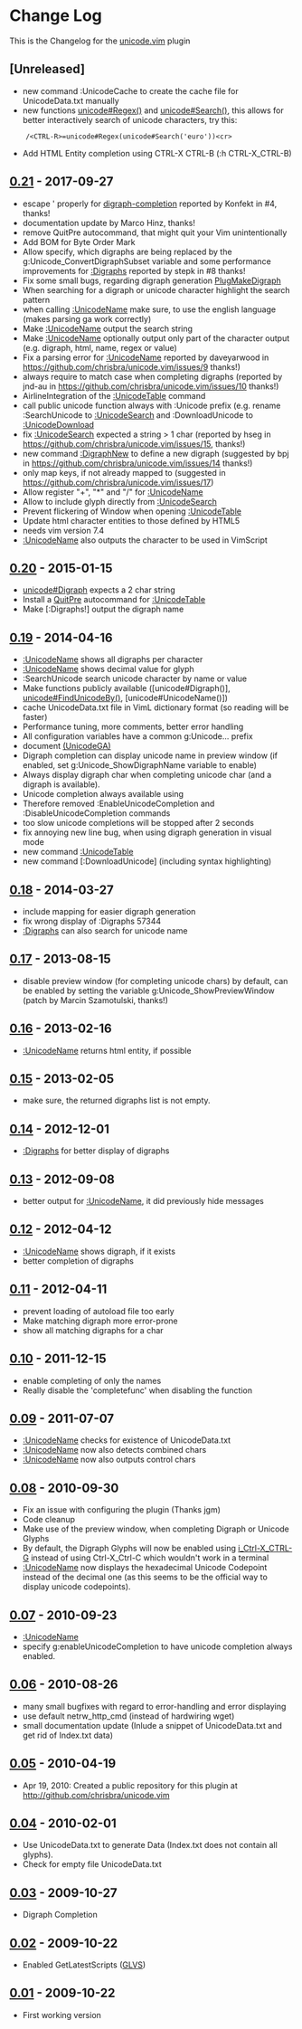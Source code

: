 # Change Log

This is the Changelog for the [unicode.vim] plugin

## [Unreleased]

- new command :UnicodeCache to create the cache file for UnicodeData.txt
  manually
- new functions [unicode#Regex()] and [unicode#Search()], this allows for
  better interactively search of unicode characters, try this:
```
    /<CTRL-R>=unicode#Regex(unicode#Search('euro'))<cr>
```
- Add HTML Entity completion using CTRL-X CTRL-B (:h CTRL-X_CTRL-B)

## [0.21] - 2017-09-27

- escape ' properly for [digraph-completion] reported by Konfekt in #4, thanks!
- documentation update by Marco Hinz, thanks!
- remove QuitPre autocommand, that might quit your Vim unintentionally
- Add BOM for Byte Order Mark
- Allow specify, which digraphs are being replaced by the
  g:Unicode_ConvertDigraphSubset variable and some performance improvements for
  [:Digraphs] reported by stepk in #8 thanks!
- Fix some small bugs, regarding digraph generation [PlugMakeDigraph]
- When searching for a digraph or unicode character highlight the search pattern
- when calling [:UnicodeName] make sure, to use the english language
  (makes parsing ga work correctly)
- Make [:UnicodeName] output the search string
- Make [:UnicodeName] optionally output only part of the character output (e.g.
  digraph, html, name, regex or value)
- Fix a parsing error for [:UnicodeName] reported by daveyarwood in
  https://github.com/chrisbra/unicode.vim/issues/9 thanks!)
- always require to match case when completing digraphs (reported by jnd-au in
  https://github.com/chrisbra/unicode.vim/issues/10 thanks!)
- AirlineIntegration of the [:UnicodeTable] command
- call public unicode function always with :Unicode prefix (e.g. rename
  :SearchUnicode to [:UnicodeSearch] and :DownloadUnicode to [:UnicodeDownload]
- fix [:UnicodeSearch] expected a string > 1 char (reported by hseg in
  https://github.com/chrisbra/unicode.vim/issues/15, thanks!)
- new command [:DigraphNew] to define a new digraph (suggested by bpj in
  https://github.com/chrisbra/unicode.vim/issues/14 thanks!)
- only map keys, if not already mapped to (suggested in
  https://github.com/chrisbra/unicode.vim/issues/17)
- Allow register "+", "\*" and "\/" for [:UnicodeName]
- Allow to include glyph directly from [:UnicodeSearch]
- Prevent flickering of Window when opening [:UnicodeTable]
- Update html character entities to those defined by HTML5
- needs vim version 7.4
- [:UnicodeName] also outputs the character to be used in VimScript

## [0.20] - 2015-01-15
- [unicode#Digraph] expects a 2 char string
- Install a [QuitPre] autocommand for [:UnicodeTable]
- Make [:Digraphs!] output the digraph name

## [0.19] - 2014-04-16
- [:UnicodeName] shows all digraphs per character
- [:UnicodeName] shows decimal value for glyph
- :SearchUnicode search unicode character by name or value
- Make functions publicly available ([unicode#Digraph()],
  [unicode#FindUnicodeBy()], [unicode#UnicodeName()])
- cache UnicodeData.txt file in VimL dictionary format (so reading will be
  faster)
- Performance tuning, more comments, better error handling
- All configuration variables have a common g:Unicode... prefix
- document [<Plug>(UnicodeGA)]
- Digraph completion can display unicode name in preview window (if enabled,
  set g:Unicode_ShowDigraphName variable to enable)
- Always display digraph char when completing unicode char (and a digraph is
  available).
- Unicode completion always available using <C-X><C-Z>
- Therefore removed :EnableUnicodeCompletion and :DisableUnicodeCompletion commands
- too slow unicode completions will be stopped after 2 seconds
- fix annoying new line bug, when using digraph generation in visual mode
- new command [:UnicodeTable]
- new command [:DownloadUnicode] (including syntax highlighting)

## [0.18] - 2014-03-27
- include mapping for easier digraph generation
- fix wrong display of :Digraphs 57344
- [:Digraphs] can also search for unicode name

## [0.17] - 2013-08-15
- disable preview window (for completing unicode chars) by default, can be
  enabled by setting the variable g:Unicode_ShowPreviewWindow (patch by Marcin
  Szamotulski, thanks!)

## [0.16] - 2013-02-16
- [:UnicodeName] returns html entity, if possible

## [0.15] - 2013-02-05
- make sure, the returned digraphs list is not empty.

## [0.14] - 2012-12-01
- [:Digraphs] for better display of digraphs

## [0.13] - 2012-09-08
- better output for [:UnicodeName], it did previously hide messages

## [0.12] - 2012-04-12
- [:UnicodeName] shows digraph, if it exists
- better completion of digraphs

## [0.11] - 2012-04-11
- prevent loading of autoload file too early
- Make matching digraph more error-prone
- show all matching digraphs for a char

## [0.10] - 2011-12-15
- enable completing of only the names
- Really disable the 'completefunc' when disabling the function

## [0.09] - 2011-07-07
- [:UnicodeName] checks for existence of UnicodeData.txt
- [:UnicodeName] now also detects combined chars
- [:UnicodeName] now also outputs control chars

## [0.08] - 2010-09-30
- Fix an issue with configuring the plugin (Thanks jgm)
- Code cleanup
- Make use of the preview window, when completing Digraph or Unicode Glyphs
- By default, the Digraph Glyphs will now be enabled using [i_Ctrl-X_CTRL-G]
  instead of using Ctrl-X_Ctrl-C which wouldn't work in a terminal
- [:UnicodeName] now displays the hexadecimal Unicode Codepoint instead of the
  decimal one (as this seems to be the official way to display unicode
  codepoints).

## [0.07] - 2010-09-23
- [:UnicodeName]
- specify g:enableUnicodeCompletion to have unicode completion always enabled.

## [0.06] - 2010-08-26
- many small bugfixes with regard to error-handling and error displaying
- use default netrw_http_cmd (instead of hardwiring wget)
- small documentation update (Inlude a snippet of UnicodeData.txt and get rid
  of Index.txt data)

## [0.05] - 2010-04-19
- Apr 19, 2010:  Created a public repository for this plugin at
  http://github.com/chrisbra/unicode.vim

## [0.04] - 2010-02-01
- Use UnicodeData.txt to generate Data (Index.txt does not contain all glyphs).
- Check for empty file UnicodeData.txt

## [0.03] - 2009-10-27
-  Digraph Completion

## [0.02] - 2009-10-22
-  Enabled GetLatestScripts ([GLVS])

## [0.01] - 2009-10-22
-  First working version

[unicode.vim]:              https://github.com/chrisbra/unicode.vim
[0.21]:                     https://github.com/chrisbra/unicode.vim/compare/v20...v21
[0.20]:                     https://github.com/chrisbra/unicode.vim/compare/v19...v20
[0.19]:                     https://github.com/chrisbra/unicode.vim/compare/76eae4b5cde4360c2bec84f4be232e16f5a7680c..v19
[0.18]:                     https://github.com/chrisbra/unicode.vim/compare/67b231be0d6390e98cac542f6c7b98a8d957f949..76eae4b5cde4360c2bec84f4be232e16f5a7680c
[0.17]:                     https://github.com/chrisbra/unicode.vim/compare/7ec7c15de31160820ac071b50ea7ecc26125a4a4..67b231be0d6390e98cac542f6c7b98a8d957f949
[0.16]:                     https://github.com/chrisbra/unicode.vim/compare/42e2b48c990725108d8de01a5a9346ef61d1160c..7ec7c15de31160820ac071b50ea7ecc26125a4a4
[0.15]:                     https://github.com/chrisbra/unicode.vim/compare/e45f618bc89b75580fe407468b02586b6c08bafa..42e2b48c990725108d8de01a5a9346ef61d1160c
[0.14]:                     https://github.com/chrisbra/unicode.vim/compare/4b79af97205ce44c57bbd5a9b07c0edc2057f3b0..e45f618bc89b75580fe407468b02586b6c08bafa
[0.13]:                     https://github.com/chrisbra/unicode.vim/compare/dfa0453ec9e45f0ecdf916f627dd7fa66424ce34..4b79af97205ce44c57bbd5a9b07c0edc2057f3b0
[0.12]:                     https://github.com/chrisbra/unicode.vim/compare/3039831b6567f59f33ed77e19c0ba1fe0b4df8cf..dfa0453ec9e45f0ecdf916f627dd7fa66424ce34
[0.11]:                     https://github.com/chrisbra/unicode.vim/compare/6ddce2c8ef12740e4eca3f87b7f7618b59c48d99..3039831b6567f59f33ed77e19c0ba1fe0b4df8cf
[0.10]:                     https://github.com/chrisbra/unicode.vim/compare/c820681b4ee63d4f97143ceed428f4301897fac3..6ddce2c8ef12740e4eca3f87b7f7618b59c48d99
[0.09]:                     https://github.com/chrisbra/unicode.vim/compare/c5ef732ef564021742a1940370162ffd20c69f9b..c820681b4ee63d4f97143ceed428f4301897fac3
[0.08]:                     https://github.com/chrisbra/unicode.vim/compare/b3c8faeb6aad8b6dbf3e8a514a0940c154643a84..c5ef732ef564021742a1940370162ffd20c69f9b
[0.07]:                     https://github.com/chrisbra/unicode.vim/compare/de1713dc6df004a04fba01ecf738af391f4b5dae..b3c8faeb6aad8b6dbf3e8a514a0940c154643a84
[0.06]:                     https://github.com/chrisbra/unicode.vim/compare/a34feb3a5b18bba10b73ec3baede9ba369e3cad2..de1713dc6df004a04fba01ecf738af391f4b5dae
[0.05]:                     https://github.com/chrisbra/unicode.vim/compare/7733fc97ef3f652cf2b0c0d45646299226dd54a5..a34feb3a5b18bba10b73ec3baede9ba369e3cad2
[0.04]:                     https://github.com/chrisbra/unicode.vim/compare/f149bb067ff03c9d764cb7b7f8e6141b2a4274cb..7733fc97ef3f652cf2b0c0d45646299226dd54a5
[0.03]:                     https://github.com/chrisbra/unicode.vim/compare/4b93ed8954d3b6ff272aa16028ac2f8d3ab1f5e1..f149bb067ff03c9d764cb7b7f8e6141b2a4274cb
[0.02]:                     https://github.com/chrisbra/unicode.vim/compare/de3cfd99c7b7390ac9dc6960b1d141451460d222..4b93ed8954d3b6ff272aa16028ac2f8d3ab1f5e1
[0.01]:                     https://github.com/chrisbra/unicode.vim/commit/de3cfd99c7b7390ac9dc6960b1d141451460d222
[:DigraphNew]:              https://github.com/chrisbra/unicode.vim/blob/b86ed79b7f84805c757f662e05b0e64814fdf105/doc/unicode.txt#L181-L225
[:Digraphs]:                https://github.com/chrisbra/unicode.vim/blob/b86ed79b7f84805c757f662e05b0e64814fdf105/doc/unicode.txt#L125-L153
[:UnicodeDownload]:         https://github.com/chrisbra/unicode.vim/blob/b86ed79b7f84805c757f662e05b0e64814fdf105/doc/unicode.txt#L175-L177
[:UnicodeName]:             https://github.com/chrisbra/unicode.vim/blob/b86ed79b7f84805c757f662e05b0e64814fdf105/doc/unicode.txt#L94-L122
[:UnicodeSearch]:           https://github.com/chrisbra/unicode.vim/blob/b86ed79b7f84805c757f662e05b0e64814fdf105/doc/unicode.txt#L154-L166
[:UnicodeTable]:            https://github.com/chrisbra/unicode.vim/blob/b86ed79b7f84805c757f662e05b0e64814fdf105/doc/unicode.txt#L169-L171
[PlugMakeDigraph]:          https://github.com/chrisbra/unicode.vim/blob/b86ed79b7f84805c757f662e05b0e64814fdf105/doc/unicode.txt#L342-L367
[GLVS]:                     http://vimhelp.appspot.com/pi_getscript.txt.html#:GLVS
[QuitPre]:                  http://vimhelp.appspot.com/autocmd.txt.html#QuitPre
[i_Ctrl-X_CTRL-G]:          https://github.com/chrisbra/unicode.vim/blob/b86ed79b7f84805c757f662e05b0e64814fdf105/doc/unicode.txt#L313-L327
[unicode#Digraph]:          https://github.com/chrisbra/unicode.vim/blob/b86ed79b7f84805c757f662e05b0e64814fdf105/doc/unicode.txt#L428-L431
[unicode#FindUnicodeBy()]:  https://github.com/chrisbra/unicode.vim/blob/b86ed79b7f84805c757f662e05b0e64814fdf105/doc/unicode.txt#L389-L407
[digraph-completion]:       https://github.com/chrisbra/unicode.vim/blob/b86ed79b7f84805c757f662e05b0e64814fdf105/doc/unicode.txt#L313-L327
[<Plug>(UnicodeGA)]:        https://github.com/chrisbra/unicode.vim/blob/b86ed79b7f84805c757f662e05b0e64814fdf105/doc/unicode.txt#L369-L375
[unicode#Regex()]:          https://github.com/chrisbra/unicode.vim/blob/0c94a3812315af21e3e556174c4c4463c32a9495/doc/unicode.txt#L454-L459
[unicode#Search()]:         https://github.com/chrisbra/unicode.vim/blob/0c94a3812315af21e3e556174c4c4463c32a9495/doc/unicode.txt#L446-L449
